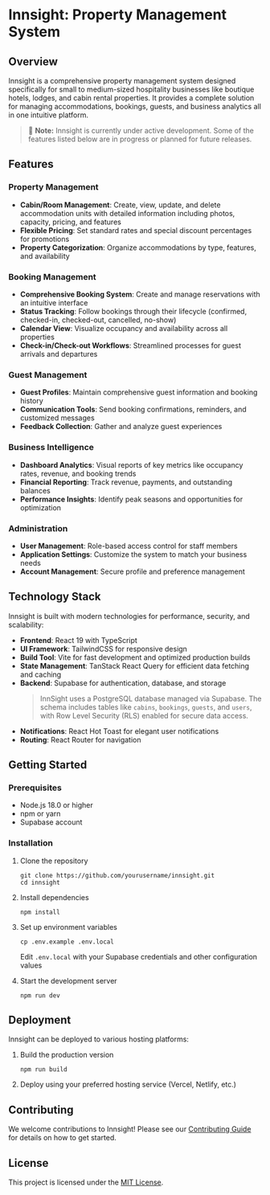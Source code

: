# Innsight: Property Management System

## Overview

Innsight is a comprehensive property management system designed specifically for small to medium-sized hospitality businesses like boutique hotels, lodges, and cabin rental properties. It provides a complete solution for managing accommodations, bookings, guests, and business analytics all in one intuitive platform.

> 🚧 **Note:** Innsight is currently under active development. Some of the features listed below are in progress or planned for future releases.

## Features

### Property Management

- **Cabin/Room Management**: Create, view, update, and delete accommodation units with detailed information including photos, capacity, pricing, and features
- **Flexible Pricing**: Set standard rates and special discount percentages for promotions
- **Property Categorization**: Organize accommodations by type, features, and availability

### Booking Management

- **Comprehensive Booking System**: Create and manage reservations with an intuitive interface
- **Status Tracking**: Follow bookings through their lifecycle (confirmed, checked-in, checked-out, cancelled, no-show)
- **Calendar View**: Visualize occupancy and availability across all properties
- **Check-in/Check-out Workflows**: Streamlined processes for guest arrivals and departures

### Guest Management

- **Guest Profiles**: Maintain comprehensive guest information and booking history
- **Communication Tools**: Send booking confirmations, reminders, and customized messages
- **Feedback Collection**: Gather and analyze guest experiences

### Business Intelligence

- **Dashboard Analytics**: Visual reports of key metrics like occupancy rates, revenue, and booking trends
- **Financial Reporting**: Track revenue, payments, and outstanding balances
- **Performance Insights**: Identify peak seasons and opportunities for optimization

### Administration

- **User Management**: Role-based access control for staff members
- **Application Settings**: Customize the system to match your business needs
- **Account Management**: Secure profile and preference management

## Technology Stack

Innsight is built with modern technologies for performance, security, and scalability:

- **Frontend**: React 19 with TypeScript
- **UI Framework**: TailwindCSS for responsive design
- **Build Tool**: Vite for fast development and optimized production builds
- **State Management**: TanStack React Query for efficient data fetching and caching
- **Backend**: Supabase for authentication, database, and storage
  > InnSight uses a PostgreSQL database managed via Supabase. The schema includes tables like `cabins`, `bookings`, `guests`, and `users`, with Row Level Security (RLS) enabled for secure data access.
- **Notifications**: React Hot Toast for elegant user notifications
- **Routing**: React Router for navigation

## Getting Started

### Prerequisites

- Node.js 18.0 or higher
- npm or yarn
- Supabase account

### Installation

1. Clone the repository

   ```
   git clone https://github.com/yourusername/innsight.git
   cd innsight
   ```

2. Install dependencies

   ```
   npm install
   ```

3. Set up environment variables

   ```
   cp .env.example .env.local
   ```

   Edit `.env.local` with your Supabase credentials and other configuration values

4. Start the development server
   ```
   npm run dev
   ```

## Deployment

Innsight can be deployed to various hosting platforms:

1. Build the production version

   ```
   npm run build
   ```

2. Deploy using your preferred hosting service (Vercel, Netlify, etc.)

## Contributing

We welcome contributions to Innsight! Please see our [Contributing Guide](CONTRIBUTING.md) for details on how to get started.

## License

This project is licensed under the [MIT License](LICENSE).
